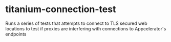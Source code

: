 titanium-connection-test
========================

Runs a series of tests that attempts to connect to TLS secured web locations to test if proxies are interfering with connections to Appcelerator's endpoints
